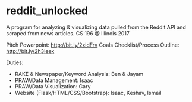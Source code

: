 # reddit_unlocked
A program for analyzing & visualizing data pulled from the Reddit API and scraped from news articles. CS 196 @ Illinois 2017

Pitch Powerpoint: http://bit.ly/2xidFrv
Goals Checklist/Process Outline: http://bit.ly/2h3Ieex

Duties:
- RAKE & Newspaper/Keyword Analysis: Ben & Jayam
- PRAW/Data Management: Isaac
- PRAW/Data Visualization: Gary
- Website (Flask/HTML/CSS/Bootstrap): Isaac, Keshav, Ismail
